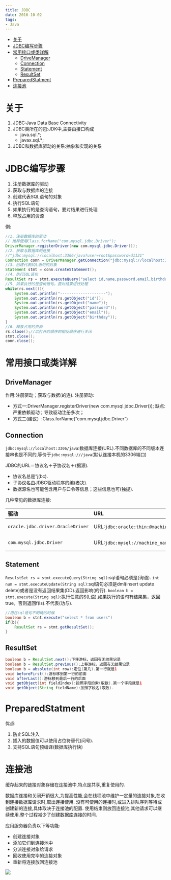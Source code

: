 ```yaml
---
title: JDBC
date: 2016-10-02
tags:
- Java
---
```


<!-- TOC -->

- [关于](#关于)
- [JDBC编写步骤](#jdbc编写步骤)
- [常用接口或类详解](#常用接口或类详解)
    - [DriveManager](#drivemanager)
    - [Connection](#connection)
    - [Statement](#statement)
    - [ResultSet](#resultset)
- [PreparedStatment](#preparedstatment)
- [连接池](#连接池)

<!-- /TOC -->

# 关于

1. JDBC:Java Data Base Connectivity
2. JDBC类所在的包:JDK中,主要由接口构成
	* java.sql.*;
	* javax.sql.*;
3. JDBC和数据库驱动的关系:抽象和实现的关系

# JDBC编写步骤

1. 注册数据库的驱动
2. 获取与数据库的连接
3. 创建代表SQL语句的对象
4. 执行SQL语句
5. 如果执行的是查询语句，要对结果进行处理
6. 释放占用的资源

例:

```java
//1、注册数据库的驱动
// 推荐使用Class.forName("com.mysql.jdbc.Driver");
DriverManager.registerDriver(new com.mysql.jdbc.Driver());
//2、获取与数据库的连接
//"jdbc:mysql://localhost:3306/java?user=root&password=d1121"
Connection conn = DriverManager.getConnection("jdbc:mysql://localhost:3306/java", "root", "d1121");
//3、创建代表SQL语句的对象
Statement stmt = conn.createStatement();
//4、执行SQL语句
ResultSet rs = stmt.executeQuery("select id,name,password,email,birthday from users");
//5、如果执行的是查询语句，要对结果进行处理
while(rs.next()){
	System.out.println("--------------------");
	System.out.println(rs.getObject("id"));
	System.out.println(rs.getObject("name"));
	System.out.println(rs.getObject("password"));
	System.out.println(rs.getObject("email"));
	System.out.println(rs.getObject("birthday"));
}
//6、释放占用的资源
rs.close();//以打开的顺序的相反顺序进行关闭
stmt.close();
conn.close();
```

# 常用接口或类详解

## DriveManager

作用:注册驱动；获取与数据(的连).
注册驱动:
* 方式一:DriverManager.registerDriver(new com.mysql.jdbc.Driver());
缺点:严重依赖驱动；导致驱动注册多次；
* 方式二(建议）:Class.forName(“com.mysql.jdbc.Driver”)

## Connection

`jdbc:mysql://localhost:3306/java`:数据库连接(URL).不同数据库的不同版本连接串也是不同的,等价于`jdbc:mysql:///java`(默认连接本机的3306端口)

JDBC的URL＝协议名＋子协议名＋(据源).
* 协议名总是“j(bc).
* 子协议名由JDBC驱动程序的编(者决).
* 数据源名也可能包含用户与口令等信息；这些信息也可(独提).

几种常见的数据库连接:

| 驱动                              | URL                                              | 端口     |
| :-------------------------------- | :----------------------------------------------- | :------- |
| `oracle.jdbc.driver.OracleDriver` | URL:`jdbc:oracle:thin:@machine_name:port:dbname` | 默认1521 |
| `com.mysql.jdbc.Driver`           | URL:`jdbc:mysql://machine_name:port/dbname`      | 默认3306 |

## Statement

`ResulstSet rs = stmt.executeQuery(String sql)`:sql语句必须是(询语).
`int num = stmt.executeUpdate(String sql)`:sql语句必须是dml(insert update delete)或者是没有返回结果集(DD).返回影响(的行).
`boolean b = stmt.execute(String sql)`:执行任意的S(L语).如果执行的语句有结果集，返回true，否则返回f(ls).不代表(功与).

```Java
//用在sql语句不明确的时候
boolean b = stnt.execute("select * from users")
if(b){
	ResultSet rs = stmt.getResultSet();
}
```

## ResultSet

```Java
boolean b = ResultSet.next();下移游标，返回有无结果记录
boolean b = ResultSet.previous();上移游标，返回有无结果记录
boolean b = absolute(int row):定位(第几).第一行就是1
void beforeFirst():游标移到第一行的前面
void afterLast():游标移到最后一行的后面
void getObject(int fieldIndex):按照字段的索(取数).第一个字段就是1
void getObject(String fieldName):按照字段名(取数).
```

# PreparedStatment

优点:
1. 防止SQL注入
2. 插入的数据值可以使用占位符替代(问号).
3. 支持SQL语句预编译(数据库执行快)


# 连接池

缓存起来的链接对象存储在连接池中,特点是共享,重复使用的.

数据库连接和关闭开销很大,为提高性能,会在线程池中维护一定量的连接对象,在收到连接数据库请求时,取出连接使用.
没有可使用的连接时,或进入排队序列等待或创建新的连接,具体取决于连接池的配置.
使用结束则放回连接池,其他请求可以继续使用.整个过程减少了创建数据库连接的时间.

应用服务器负责以下等功能:
* 创建连接对象
* 添加它们到连接池中
* 分派连接对象给请求
* 回收使用完毕的连接对象
* 重新将连接放回连接池


[![](https://static.segmentfault.com/v-5b1df2a7/global/img/creativecommons-cc.svg)](https://creativecommons.org/licenses/by-nc-nd/4.0/)